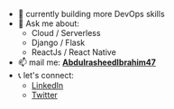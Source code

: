 - 🌱 currently building more DevOps skills
- 💬 Ask me about:
  - Cloud / Serverless
  - Django / Flask
  - ReactJs / React Native
- 📫 mail me: **[AbdulrasheedIbrahim47](mailto:abdulrasheedibrahim47@gmail.com?subject=[GitHub]%20Source%20Han%20Sans)**
- :telephone_receiver: let's connect:
  - [LinkedIn](https://www.linkedin.com/in/abdulrasheed-ibrahim-2b3a90103/)
  - [Twitter](https://twitter.com/Aiibrahim3)
